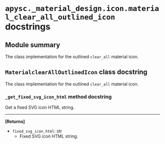 # `apysc._material_design.icon.material_clear_all_outlined_icon` docstrings

## Module summary

The class implementation for the outlined `clear_all` material icon.

## `MaterialclearAllOutlinedIcon` class docstring

The class implementation for the outlined `clear_all` material icon.

### `_get_fixed_svg_icon_html` method docstring

Get a fixed SVG icon HTML string.<hr>

**[Returns]**

- `fixed_svg_icon_html`: str
  - Fixed SVG icon HTML string.
